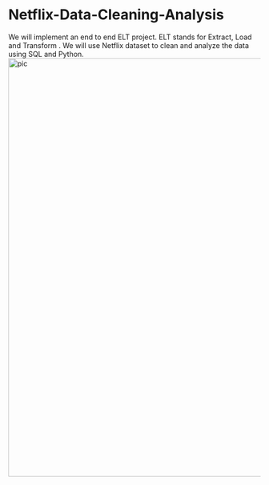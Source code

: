 # Netflix-Data-Cleaning-Analysis
We will implement an end to end ELT project. ELT stands for Extract, Load and Transform . We will use Netflix dataset to clean and analyze the data using SQL and Python. 
<img width="835" alt="pic" src="https://github.com/user-attachments/assets/45c1c784-36da-4d70-997d-042423447932" />
